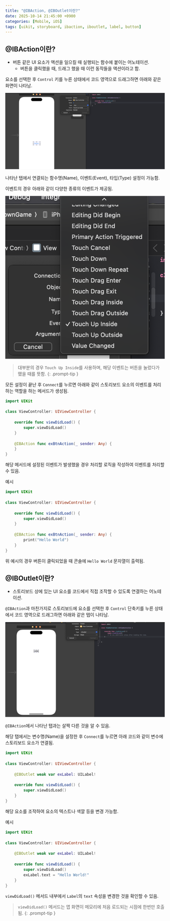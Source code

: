 ```yaml
---
title: "@IBAction, @IBOutlet이란?"
date: 2025-10-14 21:45:00 +0900
categories: [Mobile, iOS]
tags: [uikit, storyboard, ibaction, iboutlet, label, button]
---
```


## **@IBAction이란?**
- 버튼 같은 UI 요소가 액션을 일으킬 때 실행되는 함수에 붙이는 어노테이션.
  - 버튼을 클릭했을 때, 드래그 했을 때 이런 동작들을 액션이라고 함.

요소를 선택한 후 `Control` 키를 누른 상태에서 코드 영역으로 드래그하면 아래와 같은 화면이 나타남.

![image](/assets/img/btnactionconnecttap.png)

나타난 탭에서 연결되는 함수명(Name), 이벤트(Event), 타입(Type) 설정이 가능함.

이벤트의 경우 아래와 같이 다양한 종류의 이벤트가 제공됨.

![image](/assets/img/actionevents.png)

> 대부분의 경우 `Touch Up Inside`를 사용하며, 해당 이벤트는 버튼을 눌렀다가 뗐을 때를 뜻함.
{: .prompt-tip }

모든 설정이 끝난 후 `Connect`를 누르면 아래와 같이 스토리보드 요소의 이벤트를 처리하는 역할을 하는 메서드가 생성됨.

```swift
import UIKit

class ViewController: UIViewController {
    
    override func viewDidLoad() {
        super.viewDidLoad()
    }
    
    @IBAction func exBtnAction(_ sender: Any) {
    }
}
```

해당 메서드에 설정된 이벤트가 발생했을 경우 처리할 로직을 작성하여 이벤트를 처리할 수 있음.

예시
```swift
import UIKit

class ViewController: UIViewController {
    
    override func viewDidLoad() {
        super.viewDidLoad()
    }
    
    @IBAction func exBtnAction(_ sender: Any) {
	    print("Hello World")
    }
}
```

위 예시의 경우 버튼이 클릭되었을 때 콘솔에 `Hello World` 문자열이 출력됨.

## **@IBOutlet이란?**
- 스토리보드 상에 있는 UI 요소를 코드에서 직접 조작할 수 있도록 연결하는 어노테이션.

`@IBAction`과 마찬가지로 스토리보드에 요소를 선택한 후 `Control` 단축키를 누른 상태에서 코드 영역으로 드래그하면 아래와 같은 탭이 나타남.

![image](/assets/img/labelconnecttap.png)

`@IBAction`에서 나타난 탭과는 살짝 다른 것을 알 수 있음.

해당 탭에서는 변수명(Name)을 설정한 후 `Connect`를 누르면 아래 코드와 같이 변수에 스토리보드 요소가 연결됨.

```swift
import UIKit

class ViewController: UIViewController {

    @IBOutlet weak var exLabel: UILabel!
    
    override func viewDidLoad() {
        super.viewDidLoad()
    }
}
```

해당 요소를 조작하여 요소의 텍스트나 색깔 등을 변경 가능함.

예시
```swift
import UIKit

class ViewController: UIViewController {

    @IBOutlet weak var exLabel: UILabel!
    
    override func viewDidLoad() {
        super.viewDidLoad()
        exLabel.text = "Hello World!"
    }
}
```

`viewDidLoad()` 메서드 내부에서 `Label`의 `text` 속성을 변경한 것을 확인할 수 있음.

> `viewDidLoad()` 메서드는 앱 화면이 메모리에 처음 로드되는 시점에 한번만 호출됨.
{: .prompt-tip }
